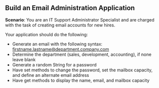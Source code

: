 ## Build an Email Administration Application

**Scenario**: You are an IT Support Administrator Specialist and are
charged with the task of creating email accounts for new hires.

Your application should do the following:
- Generate an email with the following syntax: firstname.lastname@department.company.com
- Determine the department (sales, development, accounting), if none leave blank
- Generate a random String for a password
- Have set methods to change the password, set the mailbox capacity, and define an alternate
email address
- Have get methods to display the name, email, and mailbox capacity